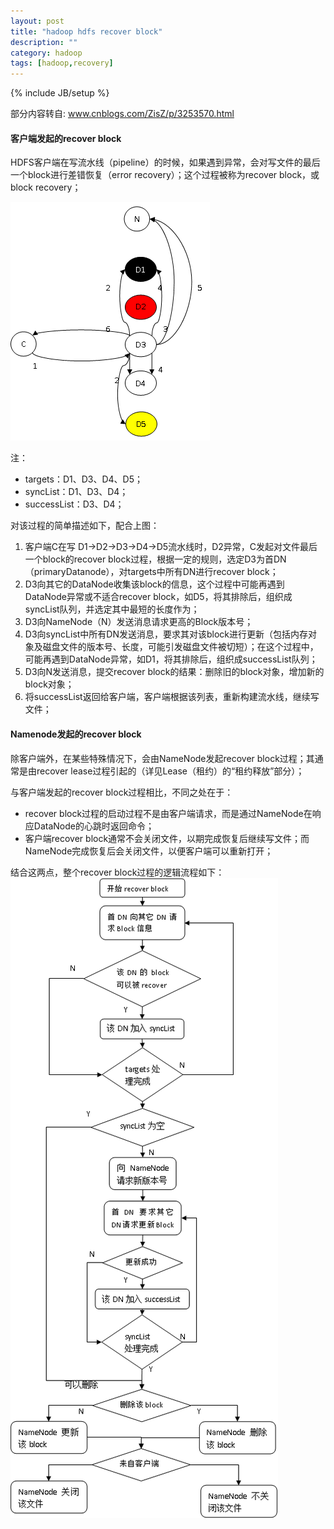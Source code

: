 ```yaml
---
layout: post
title: "hadoop hdfs recover block"
description: ""
category: hadoop
tags: [hadoop,recovery]
---
```

{% include JB/setup %}

部分内容转自: www.cnblogs.com/ZisZ/p/3253570.html

#### 客户端发起的recover  block ####

HDFS客户端在写流水线（pipeline）的时候，如果遇到异常，会对写文件的最后一个block进行差错恢复（error recovery）；这个过程被称为recover block，或block recovery；

![client recover][block-recovery-client]

注：

+ targets：D1、D3、D4、D5；
+ syncList：D1、D3、D4；
+ successList：D3、D4；

对该过程的简单描述如下，配合上图：

1. 客户端C在写 D1->D2->D3->D4->D5流水线时，D2异常，C发起对文件最后一个block的recover block过程，根据一定的规则，选定D3为首DN（primaryDatanode），对targets中所有DN进行recover block；
1. D3向其它的DataNode收集该block的信息，这个过程中可能再遇到DataNode异常或不适合recover block，如D5，将其排除后，组织成syncList队列，并选定其中最短的长度作为；
1. D3向NameNode（N）发送消息请求更高的Block版本号；
1. D3向syncList中所有DN发送消息，要求其对该block进行更新（包括内存对象及磁盘文件的版本号、长度，可能引发磁盘文件被切短）；在这个过程中，可能再遇到DataNode异常，如D1，将其排除后，组织成successList队列；
1. D3向N发送消息，提交recover block的结果：删除旧的block对象，增加新的block对象；
1. 将successList返回给客户端，客户端根据该列表，重新构建流水线，继续写文件；



#### Namenode发起的recover  block ####

除客户端外，在某些特殊情况下，会由NameNode发起recover block过程；其通常是由recover lease过程引起的（详见Lease（租约）的“租约释放”部分）；

与客户端发起的recover block过程相比，不同之处在于：

+ recover block过程的启动过程不是由客户端请求，而是通过NameNode在响应DataNode的心跳时返回命令；
+ 客户端recover block通常不会关闭文件，以期完成恢复后继续写文件；而NameNode完成恢复后会关闭文件，以便客户端可以重新打开；

结合这两点，整个recover block过程的逻辑流程如下：
![namenode recover][block-recovery-server]


[block-recovery-client]: /assets/images/hadoop/block-recovery-client.png
[block-recovery-server]: /assets/images/hadoop/block-recovery-server.png

